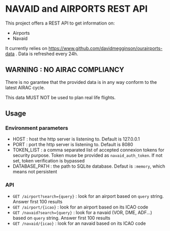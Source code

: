# NAVAID and  AIRPORTS REST API

This project offers a REST API to get information on:

- Airports
- Navaid

It currently relies on <https://www.github.com/davidmegginson/ourairports-data> .
Data is refreshed every 24h.

## WARNING : NO AIRAC COMPLIANCY

There is no garantee that the provided data is in any way conform to the latest AIRAC cycle.

This data MUST NOT be used to plan real life flights.

## Usage

### Environment parameters

- HOST : host the http server is listening to. Default is 127.0.0.1
- PORT : port the http server is listening to. Default is 8080
- TOKEN_LIST : a comma separated list of accepted connexion tokens for security purpose. Token muse be provided as ```navaid_auth_token```. If not set, token verification is bypassed
- DATABASE_PATH : the path to SQLite database. Defaut is ```:memory```, which means not persistent

### API

- ```GET /airport?search={query}``` : look for an airport based on ```query``` string. Answer first 100 results
- ```GET /airport/{icao}``` : look for an airport based on its ICAO code
- ```GET /navaid?search={query}``` : look for a navaid (VOR, DME, ADF...) based on ```query``` string. Answer first 100 results
- ```GET /navaid/{icao}``` : look for an navaid based on its ICAO code